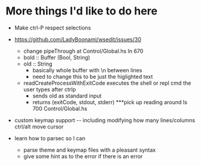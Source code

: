 # More things I'd like to do here

- Make ctrl-P respect selections
- https://github.com/LadyBoonami/wsedit/issues/30
  - change pipeThrough at Control/Global.hs ln 670
  - bold :: Buffer (Bool, String)
  - old :: String
    - basically whole buffer with \n between lines
    - need to change this to be just the higlighted text
  - readCreateProcessWithExitCode executes the shell or repl cmd the user types after ctrlp
    - sends old as standard input
    - returns (exitCode, stdout, stderr)
  ***pick up reading around ls 700 Control/Global.hs
- custom keymap support
-- including modifying how many lines/columns ctrl/alt move cursor

- learn how to parsec so I can
    - parse theme and keymap files with a pleasant syntax
    - give some hint as to the error if there is an error

